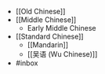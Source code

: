 - [[Old Chinese]]
- [[Middle Chinese]]
    - Early Middle Chinese
- [[Standard Chinese]]
    - [[Mandarin]]
    - [[吴语 (Wu Chinese)]]
- #inbox
